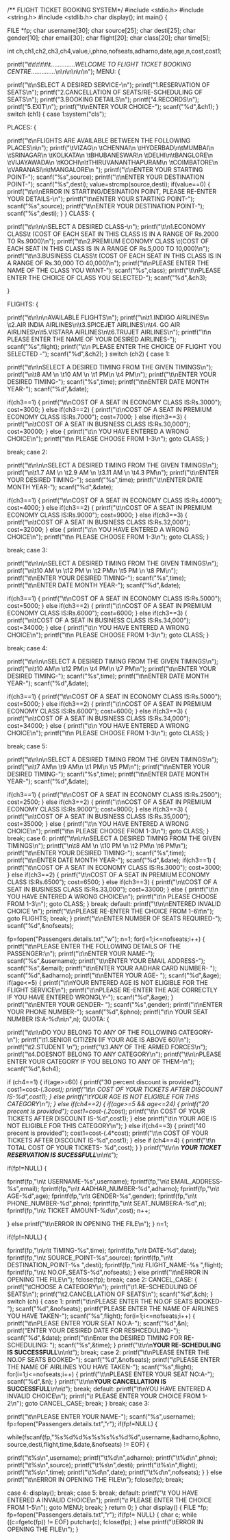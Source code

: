 /** FLIGHT TICKET BOOKING SYSTEM*/
#include <stdio.h>
#include <string.h>
#include <stdlib.h>
 char display();
 int main()
 {

 FILE *fp;
 char username[30];
 char source[25];
 char desti[25];
 char gender[10];
 char email[30];
 char flight[20];
 char class[20];
 char time[5];

 int ch,ch1,ch2,ch3,ch4,value,i,phno,nofseats,adharno,date,age,n,cost,cost1; 

 printf("\t\t\t\t\t\t..............*WELCOME TO FLIGHT TICKET BOOKING CENTRE*..............\n\n\n\n\n\n");
 MENU:
 {

 printf("\t\nSELECT A DESIRED SERVICE-\n");
 printf("1.RESERVATION OF SEATS\n");
 printf("2.CANCELLATION OF SEATS/RE-SCHEDULING OF SEATS\n");
 printf("3.BOOKING DETAILS\n");
 printf("4.RECORDS\n");
 printf("5.EXIT\n");
 printf("\t\nENTER YOUR CHOICE-");
 scanf("%d",&ch1);
 }
 switch (ch1)
 {
 case 1:system("cls");

 PLACES:
 {

printf("\t\nFLIGHTS ARE AVAILABLE BETWEEN THE FOLLOWING PLACES\n\n");
 printf("\tVIZAG\n \tCHENNAI\n \tHYDERBAD\n\tMUMBAI\n \tSRINAGAR\n \tKOLKATA\n \tBHUBANESWAR\n \tDELHI\n\tBANGLORE\n \tVIJAYAWADA\n \tKOCHI\n\tTHIRUVANANTHAPURAM\n \tCOIMBATORE\n \tVARANASI\n\tMANGALORE\n ");
 printf("\t\nENTER YOUR STARTING POINT-"); 
 scanf("%s",source);
 printf("\t\nENTER YOUR DESTINATION POINT-");
 scanf("%s",desti);
 value=strcmp(source,desti);
 if(value==0)
 {
 printf("\t\n\nERROR IN STARTING/DESINATION POINT, PLEASE RE-ENTER YOUR DETAILS-\n");
 printf("\t\nENTER YOUR STARTING POINT-");
 scanf("%s",source);
 printf("\t\nENTER YOUR DESTINATION POINT-");
 scanf("%s",desti);
 }
 }
 CLASS:
 {

 printf("\t\n\n\nSELECT A DESIRED CLASS-\n");
 printf("\t\n1.ECONOMY CLASS\t (COST OF EACH SEAT IN THIS CLASS IS IN A RANGE OF Rs.2000 TO Rs.9000)\n");
 printf("\t\n2.PREMIUM ECONOMY CLASS \t(COST OF EACH SEAT IN THIS CLASS IS IN A RANGE OF Rs.5,000 TO 10,000)\n");
 printf("\t\n3.BUSINESS CLASS\t (COST OF EACH SEAT IN THIS CLASS IS IN A RANGE OF Rs.30,000 TO 40,000)\n");
 printf("\t\nPLEASE ENTER THE NAME OF THE CLASS YOU WANT-");
 scanf("%s",class);
 printf("\t\nPLEASE ENTER THE CHOICE OF CLASS YOU SELECTED-");
 scanf("%d",&ch3); 

 }

 FLIGHTS:
 {

 printf("\t\n\n\nAVAILABLE FLIGHTS\n");
 printf("\n\t1.INDIGO AIRLINES\n \t2.AIR INDIA AIRLINES\n\t3.SPICEJET AIRLINES\n\t4. GO AIR AIRLINES\n\t5.VISTARA AIRLINES\n\t6.TRUJET AIRLINES\n");
 printf("\t\n PLEASE ENTER THE NAME OF YOUR DESIRED AIRLINES-");
 scanf("%s",flight);
 printf("\t\n PLEASE ENTER THE CHOICE OF FLIGHT YOU SELECTED -");
 scanf("%d",&ch2);
 }
 switch (ch2)
 {
 case 1:

 printf("\t\n\nSELECT A DESIRED TIMING FROM THE GIVEN TIMINGS\n");
 printf("\n\t8 AM \n \t10 AM \n \t1 PM\n \t4 PM\n");
 printf("\t\nENTER YOUR DESIRED TIMING-");
 scanf("%s",time);
 printf("\t\nENTER DATE MONTH YEAR-");
 scanf("%d",&date);
 
 if(ch3==1)
 {
 printf("\t\nCOST OF A SEAT IN ECONOMY CLASS IS:Rs.3000");
 cost=3000;
 }
 else if(ch3==2)
 {
 printf("\t\nCOST OF A SEAT IN PREMIUM ECONOMY CLASS IS:Rs.7000");
 cost=7000;
 }
 else if(ch3==3)
 {
 printf("\n\tCOST OF A SEAT IN BUSINESS CLASS IS:Rs.30,000");
 cost=30000;
 }
 else
 {
 printf("\t\n YOU HAVE ENTERED A WRONG CHOICE\n");
 printf("\t\n PLEASE CHOOSE FROM 1-3\n");
 goto CLASS;
 }

 break;
 case 2:
 

 printf("\t\n\n\nSELECT A DESIRED TIMING FROM THE GIVEN TIMINGS\n");
 printf("\n\t1.7 AM \n \t2.9 AM \n \t3.11 AM \n \t4.3 PM\n");
 printf("\t\nENTER YOUR DESIRED TIMING-");
 scanf("%s",time);
 printf("\t\nENTER DATE MONTH YEAR-");
 scanf("%d",&date);

 if(ch3==1)
 {
 printf("\t\nCOST OF A SEAT IN ECONOMY CLASS IS:Rs.4000");
 cost=4000;
 }
 else if(ch3==2)
 {
 printf("\t\nCOST OF A SEAT IN PREMIUM ECONOMY CLASS IS:Rs.9000");
 cost=9000;
 }
 else if(ch3==3)
 {
 printf("\n\tCOST OF A SEAT IN BUSINESS CLASS IS:Rs.32,000");
 cost=32000;
 }
 else 
 {
 printf("\t\n YOU HAVE ENTERED A WRONG CHOICE\n");
 printf("\t\n PLEASE CHOOSE FROM 1-3\n");
 goto CLASS;
 }

 break;
 case 3:

 printf("\t\n\n\nSELECT A DESIRED TIMING FROM THE GIVEN TIMINGS\n");
 printf("\n\t10 AM \n \t12 PM \n \t2 PM\n \t5 PM \n \t8 PM\n");
 printf("\t\nENTER YOUR DESIRED TIMING-");
 scanf("%s",time);
 printf("\t\nENTER DATE MONTH YEAR-");
 scanf("%d",&date);

 if(ch3==1)
 {
 printf("\t\nCOST OF A SEAT IN ECONOMY CLASS IS:Rs.5000");
 cost=5000;
 }
 else if(ch3==2)
 {
 printf("\t\nCOST OF A SEAT IN PREMIUM ECONOMY CLASS IS:Rs.6000"); 
 cost=6000;
 }
 else if(ch3==3)
 {
 printf("\n\tCOST OF A SEAT IN BUSINESS CLASS IS:Rs.34,000");
 cost=34000;
 }
 else
 {
 printf("\t\n YOU HAVE ENTERED A WRONG CHOICE\n");
 printf("\t\n PLEASE CHOOSE FROM 1-3\n");
 goto CLASS;
 }

 break;
 case 4:

 printf("\t\n\n\nSELECT A DESIRED TIMING FROM THE GIVEN TIMINGS\n");
 printf("\n\t10 AM\n \t12 PM\n \t4 PM\n \t7 PM\n");
 printf("\t\nENTER YOUR DESIRED TIMING-");
 scanf("%s",time);
 printf("\t\nENTER DATE MONTH YEAR-");
 scanf("%d",&date);

 if(ch3==1) 
 {
 printf("\t\nCOST OF A SEAT IN ECONOMY CLASS IS:Rs.5000");
 cost=5000;
 }
 else if(ch3==2)
 {
 printf("\t\nCOST OF A SEAT IN PREMIUM ECONOMY CLASS IS:Rs.6000");
 cost=6000;
 }
 else if(ch3==3)
 {
 printf("\n\tCOST OF A SEAT IN BUSINESS CLASS IS:Rs.34,000");
 cost=34000;
 }
 else
 {
 printf("\t\n YOU HAVE ENTERED A WRONG CHOICE\n");
 printf("\t\n PLEASE CHOOSE FROM 1-3\n");
 goto CLASS;
 }

 break;
 case 5:
 
 printf("\t\n\n\nSELECT A DESIRED TIMING FROM THE GIVEN TIMINGS\n");
 printf("\n\t7 AM\n \t9 AM\n \t1 PM\n \t5 PM\n");
 printf("\t\nENTER YOUR DESIRED TIMING-");
 scanf("%s",time);
 printf("\t\nENTER DATE MONTH YEAR-");
 scanf("%d",&date);

 if(ch3==1)
 {
 printf("\t\nCOST OF A SEAT IN ECONOMY CLASS IS:Rs.2500");
 cost=2500;
 }
 else if(ch3==2)
 {
 printf("\t\nCOST OF A SEAT IN PREMIUM ECONOMY CLASS IS:Rs.9000");
 cost=9000;
 }
 else if(ch3==3)
 {
 printf("\n\tCOST OF A SEAT IN BUSINESS CLASS IS:Rs.35,000");
 cost=35000;
 }
 else
 { 
 printf("\t\n YOU HAVE ENTERED A WRONG CHOICE\n");
 printf("\t\n PLEASE CHOOSE FROM 1-3\n");
 goto CLASS;
 }
 break;
 case 6:
 printf("\t\n\n\nSELECT A DESIRED TIMING FROM THE GIVEN TIMINGS\n");
 printf("\n\t8 AM \n \t10 PM \n \t2 PM\n \t6 PM\n");
 printf("\t\nENTER YOUR DESIRED TIMING-");
 scanf("%s",time);
 printf("\t\nENTER DATE MONTH YEAR-");
 scanf("%d",&date);
 if(ch3==1)
 {
 printf("\t\nCOST OF A SEAT IN ECONOMY CLASS IS:Rs.3000");
 cost=3000;
 }
 else if(ch3==2)
 {
 printf("\t\nCOST OF A SEAT IN PREMIUM ECONOMY CLASS IS:Rs.6500");
 cost=6500;
 }
 else if(ch3==3)
 { 
 printf("\n\tCOST OF A SEAT IN BUSINESS CLASS IS:Rs.33,000");
 cost=33000;
 }
 else
 {
 printf("\t\n YOU HAVE ENTERED A WRONG CHOICE\n");
 printf("\t\n PLEASE CHOOSE FROM 1-3\n");
 goto CLASS;
 }
 break;
 default:
 printf("\t\n\nENTERED INVALID CHOICE \n");
 printf("\t\nPLEASE RE-ENTER THE CHOICE FROM 1-6\t\n");
 goto FLIGHTS;
 break;
 }
 printf("\t\nENTER NUMBER OF SEATS REQUIRED-");
 scanf("%d",&nofseats);

 fp=fopen("Passengers.details.txt","w");
 n=1;
 for(i=1;i<=nofseats;i++)
 {
 printf("\t\nPLEASE ENTER THE FOLLOWING DETAILS OF THE PASSENGER:\n");
 printf("\t\nENTER YOUR NAME-"); 
 scanf("%s",&username);
 printf("\t\nENTER YOUR EMAIL ADDRESS-");
 scanf("%s",&email);
 printf("\t\nENTER YOUR AADHAR CARD NUMBER- ");
 scanf("%d",&adharno);
 printf("\t\nENTER YOUR AGE- ");
 scanf("%d",&age);
 if(age<=5)
 {
 printf("\t\nYOUR ENTERED AGE IS NOT ELIGIBLE FOR THE FLIGHT SERVICE\n");
 printf("\t\nPLEASE RE-ENTER THE AGE CORRECTLY IF YOU HAVE ENTERED WRONGLY-");
 scanf("%d",&age);
 }
 printf("\t\nENTER YOUR GENDER- ");
 scanf("%s",gender);
 printf("\t\nENTER YOUR PHONE NUMBER-");
 scanf("%d",&phno);
 printf("\t\n YOUR SEAT NUMBER IS:A-%d\n\n",n);
 QUOTA:
 {

 printf("\t\n\nDO YOU BELONG TO ANY OF THE FOLLOWING CATEGORY-\n");
 printf("\t1.SENIOR CITIZEN (IF YOUR AGE IS ABOVE 60)\n");
 printf("\t2.STUDENT \n"); 
 printf("\t3.ANY OF THE ARMED FORCES\n");
 printf("\t4.DOESNOT BELONG TO ANY CATEGORY\n");
 printf("\t\n\nPLEASE ENTER YOUR CATEGORY IF YOU BELONG TO ANY OF THEM-\n");
 scanf("%d",&ch4);

 if (ch4==1)
 {
 if(age>=60)
 {
 printf("30 percent discount is provided");
 cost1=cost-(.3*cost);
 printf("\t\n COST OF YOUR TICKETS AFTER DISCOUNT IS-%d",cost1);
 }
 else
 printf("\tYOUR AGE IS NOT ELIGIBLE FOR THIS CATEGORY\n");
 }
 else if(ch4==2)
 {
 if(age>=5 && age<=24)
 {
 printf("20 precent is provided");
 cost1=cost-(.2*cost);
 printf("\t\n COST OF YOUR TICKETS AFTER DISCOUNT IS-%d",cost1);
 }
 else 
 printf("\t\n YOUR AGE IS NOT ELIGIBLE FOR THIS CATEGORY\n");
 }
 else if(ch4==3)
 {
 printf("40 precent is provided");
 cost1=cost-(.4*cost);
 printf("\t\n COST OF YOUR TICKETS AFTER DISCOUNT IS-%d",cost1);
 }
 else if (ch4==4)
 {
 printf("\t\n TOTAL COST OF YOUR TICKETS- %d",cost);
 }
 }
 printf("\t\n\n *****YOUR TICKET RESERVATION IS SUCESSFULL*****\n\n\t");

 if(fp!=NULL)
 {

 fprintf(fp,"\n\t USERNAME-%s",username);
 fprintf(fp,"\n\t EMAIL_ADDRESS-%s",email);
 fprintf(fp,"\n\t AADHAR_NUMBER-%d",adharno);
 fprintf(fp,"\n\t AGE-%d",age);
 fprintf(fp,"\n\t GENDER-%s",gender);
 fprintf(fp,"\n\t PHONE_NUMBER-%d",phno);
 fprintf(fp,"\n\t SEAT_NUMBER:A-%d",n); 
 fprintf(fp,"\n\t TICKET AMOUNT-%d\n",cost);
 n++;

 }
 else
 printf("\t\nERROR IN OPENING THE FILE\n");
 }
 n=1;

 if(fp!=NULL)
 {

 fprintf(fp,"\n\n\t TIMING-%s",time);
 fprintf(fp,"\n\t DATE-%d",date);
 fprintf(fp,"\n\t SOURCE_POINT-%s",source);
 fprintf(fp,"\n\t DESTINATION_POINT-%s ",desti);
 fprintf(fp,"\n\t FLIGHT_NAME-%s ",flight);
 fprintf(fp,"\n\t NO.OF_SEATS-%d",nofseats);
 }
 else
 printf("\t\nERROR IN OPENING THE FILE\n");
 fclose(fp);
 break;
 case 2:
 CANCEL_CASE:
 {
 printf("\tCHOOSE A CATEGORY\n");
 printf("\t1.RE-SCHEDULING OF SEATS\n"); 
 printf("\t2.CANCELLATION OF SEATS\n");
 scanf("%d",&ch);
 }
 switch (ch)
 {
 case 1:
 printf("\t\nPLEASE ENTER THE NO.OF SEATS BOOKED-");
 scanf("%d",&nofseats);
 printf("PLEASE ENTER THE NAME OF AIRLINES YOU HAVE TAKEN-");
 scanf("%s",flight);
 for(i=1;i<=nofseats;i++)
 {
 printf("\t\nPLEASE ENTER YOUR SEAT NO:A-");
 scanf("%d",&n);
 printf("ENTER YOUR DESIRED DATE FOR RESHCEDULING-");
 scanf("%d",&date);
 printf("\t\nEnter the DESIRED TIMING FOR RE-SCHEDULING: ");
 scanf("%s",&time);
 }
 printf("\t\n\n******YOUR RE-SCHEDULING IS SUCCESSFULL******\n\n\t");
 break;
 case 2:
 printf("\t\nPLEASE ENTER THE NO.OF SEATS BOOKED-");
 scanf("%d",&nofseats); 
 printf("\tPLEASE ENTER THE NAME OF AIRLINES YOU HAVE TAKEN-");
 scanf("%s",flight);
 for(i=1;i<=nofseats;i++)
 {
 printf("\t\nPLEASE ENTER YOUR SEAT NO:A-");
 scanf("%d",&n);
 }
 printf("\t\n\n******YOUR CANCELLATION IS SUCCESSFULL******\n\n\t");
 break;
 default:
 printf("\t\nYOU HAVE ENTERED A INVALID CHOICE\n");
 printf("\t PLEASE ENTER YOUR CHOICE FROM 1-2\n");
 goto CANCEL_CASE;
 break;
 }
 break;
 case 3:

 printf("\t\nPLEASE ENTER YOUR NAME-");
 scanf("%s",username);
 fp=fopen("Passengers.details.txt","r");
 if(fp!=NULL)
 {

while(fscanf(fp,"%s%d%d%s%s%s%s%d%d",username,&adharno,&phno,source,desti,flight,time,&date,&nofseats) != EOF) 
 {

 printf("\t%s\n",username);
 printf("\t%d\n",adharno);
 printf("\t%d\n",phno);
 printf("\t%s\n",source);
 printf("\t%s\n",desti);
 printf("\t%s\n",flight);
 printf("\t%s\n",time);
 printf("\t%d\n",date);
 printf("\t%d\n",nofseats);
 }
 }
 else
 printf("\t\nERROR IN OPENING THE FILE\n");
 fclose(fp);
 break;

 case 4:
 display();
 break;
 case 5:
 break;
 default:
 printf("\t YOU HAVE ENTERED A INVALID CHOICE\n");
 printf("\t PLEASE ENTER THE CHOICE FROM 1-5\n");
 goto MENU;
 break; 
 }
 return 0;
}
 char display()
 {
 FILE *fp;
 fp=fopen("Passengers.details.txt","r");
 if(fp!= NULL)
 {
 char c;
 while ((c=fgetc(fp)) != EOF)
 putchar(c);
 fclose(fp);
 }
 else
 printf("\tERROR IN OPENING THE FILE\n");
 }
